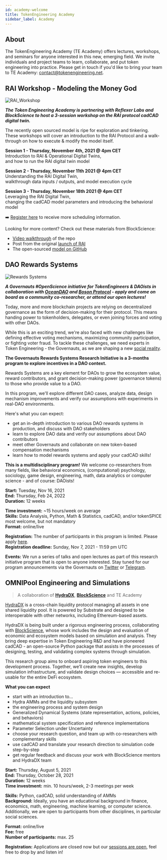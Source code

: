 ```yaml
---
id: academy-welcome
title: TokenEngineering Academy
sidebar_label: Academy
---
```

## About

The TokenEngineering Academy (TE Academy) offers lectures, workshops, and seminars for anyone interested in this new, emerging field. We invite individuals and project teams to learn, collaborate, and put token engineering into practice. Please get in touch if you'd like to bring your team to TE Academy: <contact@tokenengineering.net>. 


## RAI Workshop - Modeling the Money God
![RAI_Workshop](/img/RAI_WS.jpg)

_**The Token Engineering Academy is partnering with Reflexer Labs and BlockScience to host a 3-session workshop on the RAI protocol cadCAD digital twin.**_  

The recently open sourced model is ripe for exploration and tinkering. These workshops will cover an introduction to the RAI Protocol and a walk-through on how to execute & modify the model itself. 

**Session 1 - Thursday, November 4th, 2021 @ 4pm CET**  
Introduction to RAI & Operational Digital Twins,  
and how to run the RAI digital twin model

**Session 2 - Thursday, November 11th 2021 @ 4pm CET**  
Understanding the RAI Digital Twin,  
walkthrough data inputs / outputs, and model execution cycle

**Session 3 - Thursday, November 18th 2021 @ 4pm CET**  
Leveraging the RAI Digital Twin,  
changing the cadCAD model parameters and introducing the behavioral model

➡️ [Register here](https://forms.gle/ZpBmdwfPm1UPyZcu9) to receive more scheduling information.

Looking for more content? Check out these materials from BlockScience:

- [Video walkthrough](https://www.youtube.com/watch?v=CLOr-xVePJ0) of the repo 
- Post from the original [launch of RAI](https://medium.com/reflexer-labs/summoning-the-money-god-2a3f3564a5f2)
- The open-sourced [model on GitHub](https://github.com/BlockScience/reflexer)

## DAO Rewards Systems
![Rewards Systems](/img/RewardsSystems_form.jpg)

_**A Governauts #OpenScience initiative for TokenEngineers & DAOists in collaboration with [OceanDAO](https://oceanprotocol.com/dao) and [Boson Protocol](https://www.bosonprotocol.io/) - apply and come on board as a community co-researcher, or attend our open lectures!**_

Today, more and more blockchain projects are relying on decentralized governance as the form of decision-making for their protocol. This means handing power to tokenholders, delegates, or even joining forces and voting with other DAOs.

While this is an exciting trend, we're also faced with new challenges like defining effective voting mechanisms, maximizing community participation, or fighting voter fraud. To tackle these challenges, we need experts in Token Engineering - the Governauts, as we are shaping a new [social reality](https://medium.com/block-science/algorithms-as-policy-44e289d34a65).

**The Governauts Rewards Systems Research Initiative is a 3-months program to explore incentives in a DAO context.**

Rewards Systems are a key element for DAOs to grow the ecosystem value, reward contributors, and grant decision-making power (governance tokens) to those who provide value to a DAO.

In this program, we'll explore different DAO cases, analyze data, design mechanism improvements and verify our assumptions with experiments in real-DAO environments.

Here's what you can expect:

- get an in-depth introduction to various DAO rewards systems in production, and discuss with DAO stakeholders
- learn to explore DAO data and verify our assumptions about DAO contributors
- meet other Governauts and collaborate on new token-based compensation mechanisms  
- learn how to model rewards systems and apply your cadCAD skills!

**This is a multidisciplinary program!** We welcome co-researchers from many fields, like behavioral economics, (computational) psychology, sociology, game design, engineering, math, data analytics or computer science - and of course: DAOists!  

**Start:** Tuesday, Nov 16, 2021  
**End:** Thursday, Feb 24, 2022  
**Duration:** 12 weeks  

**Time investment:** ~15 hours/week on average  
**Skills:** Data Analysis, Python, Math & Statistics, cadCAD, and/or tokenSPICE most welcome, but not mandatory  
**Format:** online/live    

**Registration:** The number of participants in this program is limited. Please apply [here](https://forms.gle/VMvjoXAYmQWkedPn9).  
**Registration deadline:** Sunday, Nov 7, 2021 - 11:59 pm UTC  

**Events:** We run a series of talks and open lectures as part of this research initiative program that is open to anyone interested. Stay tuned for our program announcements via the Governauts on [Twitter](https://Twitter.com/GovernanceDAO) or [Telegram](https://t.me/GovCommons).


## OMNIPool Engineering and Simulations

> A collaboration of 
> **[HydraDX](https://hydradx.io/)**, **[BlockScience](https://block.science/)** and TE Academy

[HydraDX](https://hydradx.io/) is a cross-chain liquidity protocol managing all assets in one shared liquidity pool. It is powered by Substrate and designed to be interoperable with other networks, including Ethereum-based assets.

HydraDX is being built under a rigorous engineering process, collaborating with [BlockScience](https://block.science/), whose work includes the design and evaluation of economic and ecosystem models based on simulation and analysis. They bring deep expertise in Token Engineering R&D and have pioneered cadCAD - an open-source Python package that assists in the processes of designing, testing, and validating complex systems through simulation.

This research group aims to onboard aspiring token engineers to this development process. Together, we’ll create new insights, develop simulation infrastructure, and validate design choices — accessible and re-usable for the entire DeFi ecosystem.

**What you can expect**
* start with an introduction to... 
* Hydra AMMs and the liquidity subsystem
* the engineering process and system design
* Generalized Dynamical Systems (state representation, actions, policies, and behaviors)
* mathematical system specification and reference implementations
* Parameter Selection under Uncertainty
* choose your research question, and team up with co-researchers with complementary skills
* use cadCAD and translate your research direction to simulation code step-by-step
* get regular feedback and discuss your work with BlockScience mentors and HydraDX team

**Start:** Thursday, August 5, 2021  
**End:** Thursday, October 28, 2021  
**Duration:** 12 weeks  
**Time investment:** min. 10 hours/week, 2-3 meetings per week 

**Skills:** Python, cadCAD, solid understanding of AMMs  
**Background:** Ideally, you have an educational background in finance, economics, math, engineering, machine learning, or computer science. Additionally, we are open to participants from other disciplines, in particular social sciences. 

**Format:** online/live  
**Fee:** free  
**Number of participants:** max. 25  

**Registration:** Applications are closed now but our [sessions are open](https://discord.gg/UEBQUmAg7q), feel free to drop by and listen in! 






 





